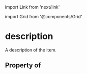 import Link from 'next/link'
  
import Grid from '@components/Grid'

# description

A description of the item.

## Property of




